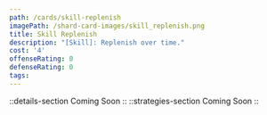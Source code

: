 ```yaml
---
path: /cards/skill-replenish
imagePath: /shard-card-images/skill_replenish.png
title: Skill Replenish
description: "[Skill]: Replenish over time."
cost: '4'
offenseRating: 0
defenseRating: 0
tags:
---
```

::details-section
Coming Soon
::
::strategies-section
Coming Soon
::